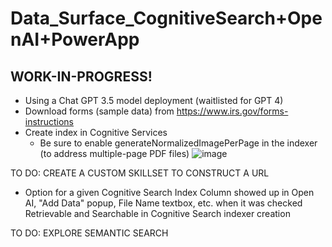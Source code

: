 # Data_Surface_CognitiveSearch+OpenAI+PowerApp
## WORK-IN-PROGRESS!

* Using a Chat GPT 3.5 model deployment (waitlisted for GPT 4)
* Download forms (sample data) from https://www.irs.gov/forms-instructions
* Create index in Cognitive Services
  * Be sure to enable generateNormalizedImagePerPage in the indexer (to address multiple-page PDF files)
    ![image](https://github.com/richchapler/AzureSolutions/assets/44923999/c6aec6f1-c186-424b-bc95-0c724028d25e)

TO DO: CREATE A CUSTOM SKILLSET TO CONSTRUCT A URL

* Option for a given Cognitive Search Index Column showed up in Open AI, "Add Data" popup, File Name textbox, etc. when it was checked Retrievable and Searchable in Cognitive Search indexer creation

TO DO: EXPLORE SEMANTIC SEARCH

